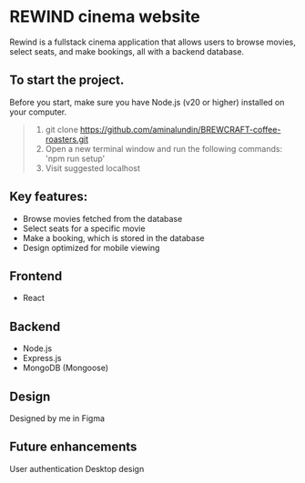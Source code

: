 # REWIND cinema website

Rewind is a fullstack cinema application that allows users to browse movies, select seats, and make bookings, all with a backend database.

## To start the project.
Before you start, make sure you have Node.js (v20 or higher) installed on your computer.

> 1. git clone https://github.com/aminalundin/BREWCRAFT-coffee-roasters.git
> 2. Open a new terminal window and run the following commands:
'npm run setup'
> 3. Visit suggested localhost

## Key features:

- Browse movies fetched from the database
- Select seats for a specific movie
- Make a booking, which is stored in the database
- Design optimized for mobile viewing

## Frontend
- React

## Backend
- Node.js
- Express.js
- MongoDB (Mongoose)

## Design
Designed by me in Figma

## Future enhancements
User authentication
Desktop design




